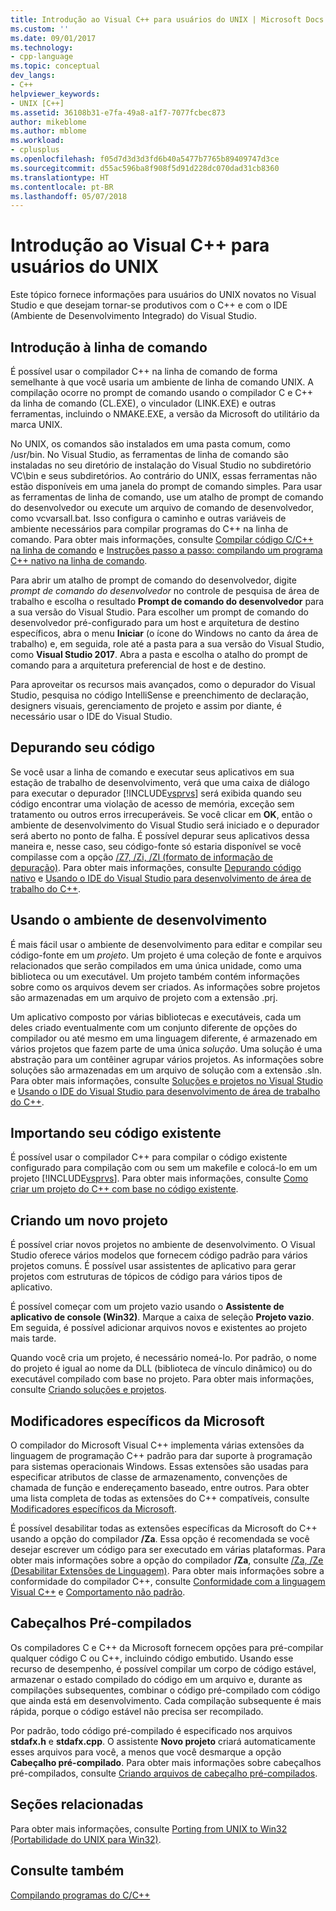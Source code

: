 ```yaml
---
title: Introdução ao Visual C++ para usuários do UNIX | Microsoft Docs
ms.custom: ''
ms.date: 09/01/2017
ms.technology:
- cpp-language
ms.topic: conceptual
dev_langs:
- C++
helpviewer_keywords:
- UNIX [C++]
ms.assetid: 36108b31-e7fa-49a8-a1f7-7077fcbec873
author: mikeblome
ms.author: mblome
ms.workload:
- cplusplus
ms.openlocfilehash: f05d7d3d3d3fd6b40a5477b7765b89409747d3ce
ms.sourcegitcommit: d55ac596ba8f908f5d91d228dc070dad31cb8360
ms.translationtype: HT
ms.contentlocale: pt-BR
ms.lasthandoff: 05/07/2018
---
```

# <a name="introduction-to-visual-c-for-unix-users"></a>Introdução ao Visual C++ para usuários do UNIX

Este tópico fornece informações para usuários do UNIX novatos no Visual Studio e que desejam tornar-se produtivos com o C++ e com o IDE (Ambiente de Desenvolvimento Integrado) do Visual Studio.
  
## <a name="getting-started-on-the-command-line"></a>Introdução à linha de comando  

É possível usar o compilador C++ na linha de comando de forma semelhante à que você usaria um ambiente de linha de comando UNIX. A compilação ocorre no prompt de comando usando o compilador C e C++ da linha de comando (CL.EXE), o vinculador (LINK.EXE) e outras ferramentas, incluindo o NMAKE.EXE, a versão da Microsoft do utilitário da marca UNIX.  
  
No UNIX, os comandos são instalados em uma pasta comum, como /usr/bin. No Visual Studio, as ferramentas de linha de comando são instaladas no seu diretório de instalação do Visual Studio no subdiretório VC\bin e seus subdiretórios. Ao contrário do UNIX, essas ferramentas não estão disponíveis em uma janela do prompt de comando simples. Para usar as ferramentas de linha de comando, use um atalho de prompt de comando do desenvolvedor ou execute um arquivo de comando de desenvolvedor, como vcvarsall.bat. Isso configura o caminho e outras variáveis de ambiente necessários para compilar programas do C++ na linha de comando. Para obter mais informações, consulte [Compilar código C/C++ na linha de comando](../build/building-on-the-command-line.md) e [Instruções passo a passo: compilando um programa C++ nativo na linha de comando](../build/walkthrough-compiling-a-native-cpp-program-on-the-command-line.md).  
  
Para abrir um atalho de prompt de comando do desenvolvedor, digite *prompt de comando do desenvolvedor* no controle de pesquisa de área de trabalho e escolha o resultado **Prompt de comando do desenvolvedor** para a sua versão do Visual Studio. Para escolher um prompt de comando do desenvolvedor pré-configurado para um host e arquitetura de destino específicos, abra o menu **Iniciar** (o ícone do Windows no canto da área de trabalho) e, em seguida, role até a pasta para a sua versão do Visual Studio, como **Visual Studio 2017**. Abra a pasta e escolha o atalho do prompt de comando para a arquitetura preferencial de host e de destino.
  
Para aproveitar os recursos mais avançados, como o depurador do Visual Studio, pesquisa no código IntelliSense e preenchimento de declaração, designers visuais, gerenciamento de projeto e assim por diante, é necessário usar o IDE do Visual Studio.  
  
## <a name="debugging-your-code"></a>Depurando seu código  

Se você usar a linha de comando e executar seus aplicativos em sua estação de trabalho de desenvolvimento, verá que uma caixa de diálogo para executar o depurador [!INCLUDE[vsprvs](../assembler/masm/includes/vsprvs_md.md)] será exibida quando seu código encontrar uma violação de acesso de memória, exceção sem tratamento ou outros erros irrecuperáveis. Se você clicar em **OK**, então o ambiente de desenvolvimento do Visual Studio será iniciado e o depurador será aberto no ponto de falha. É possível depurar seus aplicativos dessa maneira e, nesse caso, seu código-fonte só estaria disponível se você compilasse com a opção [/Z7, /Zi, /ZI (formato de informação de depuração)](../build/reference/z7-zi-zi-debug-information-format.md). Para obter mais informações, consulte [Depurando código nativo](/visualstudio/debugger/debugging-native-code) e [Usando o IDE do Visual Studio para desenvolvimento de área de trabalho do C++](../ide/using-the-visual-studio-ide-for-cpp-desktop-development.md).  
  
## <a name="using-the-development-environment"></a>Usando o ambiente de desenvolvimento  

É mais fácil usar o ambiente de desenvolvimento para editar e compilar seu código-fonte em um *projeto*. Um projeto é uma coleção de fonte e arquivos relacionados que serão compilados em uma única unidade, como uma biblioteca ou um executável. Um projeto também contém informações sobre como os arquivos devem ser criados. As informações sobre projetos são armazenadas em um arquivo de projeto com a extensão .prj.  
  
Um aplicativo composto por várias bibliotecas e executáveis, cada um deles criado eventualmente com um conjunto diferente de opções do compilador ou até mesmo em uma linguagem diferente, é armazenado em vários projetos que fazem parte de uma única *solução*. Uma solução é uma abstração para um contêiner agrupar vários projetos. As informações sobre soluções são armazenadas em um arquivo de solução com a extensão .sln. Para obter mais informações, consulte [Soluções e projetos no Visual Studio](/visualstudio/ide/solutions-and-projects-in-visual-studio) e [Usando o IDE do Visual Studio para desenvolvimento de área de trabalho do C++](../ide/using-the-visual-studio-ide-for-cpp-desktop-development.md).  
  
## <a name="importing-your-existing-code"></a>Importando seu código existente 
 
É possível usar o compilador C++ para compilar o código existente configurado para compilação com ou sem um makefile e colocá-lo em um projeto [!INCLUDE[vsprvs](../assembler/masm/includes/vsprvs_md.md)]. Para obter mais informações, consulte [Como criar um projeto do C++ com base no código existente](../ide/how-to-create-a-cpp-project-from-existing-code.md).  
  
## <a name="creating-a-new-project"></a>Criando um novo projeto  

É possível criar novos projetos no ambiente de desenvolvimento. O Visual Studio oferece vários modelos que fornecem código padrão para vários projetos comuns. É possível usar assistentes de aplicativo para gerar projetos com estruturas de tópicos de código para vários tipos de aplicativo.  
  
É possível começar com um projeto vazio usando o **Assistente de aplicativo de console (Win32)**. Marque a caixa de seleção **Projeto vazio**. Em seguida, é possível adicionar arquivos novos e existentes ao projeto mais tarde.  
  
Quando você cria um projeto, é necessário nomeá-lo. Por padrão, o nome do projeto é igual ao nome da DLL (biblioteca de vínculo dinâmico) ou do executável compilado com base no projeto. Para obter mais informações, consulte [Criando soluções e projetos](/visualstudio/ide/creating-solutions-and-projects).  
  
## <a name="microsoft-specific-modifiers"></a>Modificadores específicos da Microsoft  

O compilador do Microsoft Visual C++ implementa várias extensões da linguagem de programação C++ padrão para dar suporte à programação para sistemas operacionais Windows. Essas extensões são usadas para especificar atributos de classe de armazenamento, convenções de chamada de função e endereçamento baseado, entre outros. Para obter uma lista completa de todas as extensões do C++ compatíveis, consulte [Modificadores específicos da Microsoft](../cpp/microsoft-specific-modifiers.md).  
  
É possível desabilitar todas as extensões específicas da Microsoft do C++ usando a opção do compilador **/Za**. Essa opção é recomendada se você desejar escrever um código para ser executado em várias plataformas. Para obter mais informações sobre a opção do compilador **/Za**, consulte [/Za, /Ze (Desabilitar Extensões de Linguagem)](../build/reference/za-ze-disable-language-extensions.md). Para obter mais informações sobre a conformidade do compilador C++, consulte [Conformidade com a linguagem Visual C++](../visual-cpp-language-conformance.md) e [Comportamento não padrão](../cpp/nonstandard-behavior.md).  
  
## <a name="precompiled-headers"></a>Cabeçalhos Pré-compilados  

Os compiladores C e C++ da Microsoft fornecem opções para pré-compilar qualquer código C ou C++, incluindo código embutido. Usando esse recurso de desempenho, é possível compilar um corpo de código estável, armazenar o estado compilado do código em um arquivo e, durante as compilações subsequentes, combinar o código pré-compilado com código que ainda está em desenvolvimento. Cada compilação subsequente é mais rápida, porque o código estável não precisa ser recompilado.  
  
Por padrão, todo código pré-compilado é especificado nos arquivos **stdafx.h** e **stdafx.cpp**. O assistente **Novo projeto** criará automaticamente esses arquivos para você, a menos que você desmarque a opção **Cabeçalho pré-compilado**. Para obter mais informações sobre cabeçalhos pré-compilados, consulte [Criando arquivos de cabeçalho pré-compilados](../build/reference/creating-precompiled-header-files.md).  
  
## <a name="related-sections"></a>Seções relacionadas  

Para obter mais informações, consulte [Porting from UNIX to Win32 (Portabilidade do UNIX para Win32)](../porting/porting-from-unix-to-win32.md).  
  
## <a name="see-also"></a>Consulte também  

[Compilando programas do C/C++](../build/building-c-cpp-programs.md)
